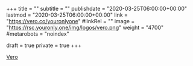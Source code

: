 +++
title = ""
subtitle = ""
publishdate = "2020-03-25T06:00:00+00:00"
lastmod = "2020-03-25T06:00:00+00:00"
link = "https://vero.co/youronlyone"
#linkRel = ""
image = "https://rsc.youronly.one/img/logos/vero.png"
weight = "4700"
#metarobots = "noindex"

draft = true
private = true
+++

[Vero](https://vero.co/youronlyone "Vero")

